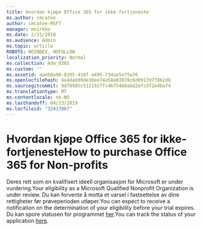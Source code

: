 ```yaml
---
title: Hvordan kjøpe Office 365 for ikke-fortjeneste
ms.author: cmcatee
author: cmcatee-MSFT
manager: mnirkhe
ms.date: 2/21/2018
ms.audience: Admin
ms.topic: article
ROBOTS: NOINDEX, NOFOLLOW
localization_priority: Normal
ms.collection: Adm_O365
ms.custom: ''
ms.assetid: aaeb8a90-8265-410f-a495-734ae5e75a76
ms.openlocfilehash: 6e4dab09de38ee74a58e83078c6d0917d7f862db
ms.sourcegitcommit: 9d78905c512192ffc4675468abd2efc5f2e4baf4
ms.translationtype: MT
ms.contentlocale: nb-NO
ms.lasthandoff: 04/23/2019
ms.locfileid: "32417067"
---
```

# <a name="how-to-purchase-office-365-for-non-profits"></a><span data-ttu-id="d3f34-102">Hvordan kjøpe Office 365 for ikke-fortjeneste</span><span class="sxs-lookup"><span data-stu-id="d3f34-102">How to purchase Office 365 for Non-profits</span></span>

<span data-ttu-id="d3f34-103">Deres rett som en kvalifisert ideell organisasjon for Microsoft er under vurdering.</span><span class="sxs-lookup"><span data-stu-id="d3f34-103">Your eligibility as a Microsoft Qualified Nonprofit Organization is under review.</span></span> <span data-ttu-id="d3f34-104">Du kan forvente å motta et varsel i fastsettelse av dine rettigheter før prøveperioden utløper.</span><span class="sxs-lookup"><span data-stu-id="d3f34-104">You can expect to receive a notification on the determination of your eligibility before your trial expires.</span></span> <span data-ttu-id="d3f34-105">Du kan spore statusen for programmet [her](http://eligibilityweb.azurewebsites.net/).</span><span class="sxs-lookup"><span data-stu-id="d3f34-105">You can track the status of your application [here](http://eligibilityweb.azurewebsites.net/).</span></span>
  

